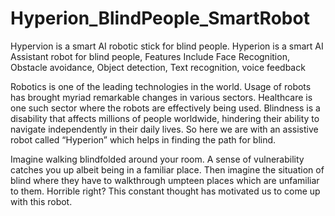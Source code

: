 # Hyperion_BlindPeople_SmartRobot
Hypervion is a smart AI robotic stick for blind people.
Hyperion is a smart AI Assistant robot for blind people, Features Include Face Recognition, Obstacle avoidance, Object detection, Text recognition, voice feedback

Robotics is one of the leading technologies in the world. Usage of robots has brought myriad remarkable changes in various sectors. Healthcare is one such sector where the robots are effectively being used. Blindness is a disability that affects millions of people worldwide, hindering their ability to navigate independently in their daily lives. So here we are with an assistive robot called “Hyperion” which helps in finding the path for blind.

Imagine walking blindfolded around your room. A sense of vulnerability catches you up albeit being in a familiar place. Then imagine the situation of blind where they have to walkthrough umpteen places which are unfamiliar to them. Horrible right? This constant thought has motivated us to come up with this robot. 

